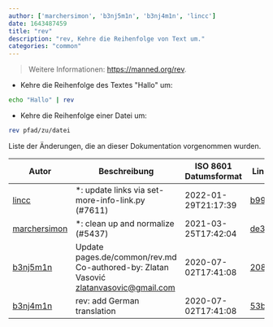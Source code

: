 ```yaml
---
author: ['marchersimon', 'b3nj5m1n', 'b3nj4m1n', 'lincc']
date: 1643487459
title: "rev"
description: "rev, Kehre die Reihenfolge von Text um."
categories: "common"
---
```

> Weitere Informationen: <https://manned.org/rev>.

- Kehre die Reihenfolge des Textes "Hallo" um:

```bash
echo "Hallo" | rev
```

- Kehre die Reihenfolge einer Datei um:

```bash
rev pfad/zu/datei
```
Liste der Änderungen, die an dieser Dokumentation vorgenommen wurden.


Autor | Beschreibung | ISO 8601 Datumsformat | Link zu GitHub
------|-----|-----|-----
[lincc](mailto:46962923+blueskyson@users.noreply.github.com) | *: update links via set-more-info-link.py (#7611) | 2022-01-29T21:17:39 | [b99f3da787c6](https://github.com/tldr-pages/tldr/commit/b99f3da787c6f43a545b9cb5ebd8265b1367fbc4)
[marchersimon](mailto:50295997+marchersimon@users.noreply.github.com) | *: clean up and normalize (#5437) | 2021-03-25T17:42:04 | [de311e174960](https://github.com/tldr-pages/tldr/commit/de311e17496083a7f805793ef228995ecc7e8c97)
[b3nj5m1n](mailto:47924309+b3nj5m1n@users.noreply.github.com) | Update pages.de/common/rev.md Co-authored-by: Zlatan Vasović <zlatanvasovic@gmail.com> | 2020-07-02T17:41:08 | [208327d21a73](https://github.com/tldr-pages/tldr/commit/208327d21a7373591f5024bf52dd1cb9ddee17f2)
[b3nj4m1n](mailto:b3nj4m1n@gmx.net) | rev: add German translation | 2020-07-02T17:41:08 | [53b0c3600ced](https://github.com/tldr-pages/tldr/commit/53b0c3600ced45a8857b93e2a58a75f05f2873e4)

